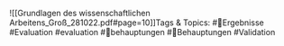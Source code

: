 
![[Grundlagen des wissenschaftlichen Arbeitens_Groß_281022.pdf#page=10]]Tags & Topics:
   #Ergebnisse
   #Evaluation
   #evaluation
   #behauptungen
   #Behauptungen
   #Validation